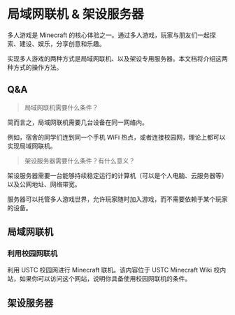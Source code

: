 <!-- 
Author:     Lylighte
Date:       2025/11/01
Title:      Multiplayer and Host Server
 -->

# 局域网联机 & 架设服务器

多人游戏是 Minecraft 的核心体验之一。通过多人游戏，玩家与朋友们一起探索、建设、娱乐，分享创意和乐趣。

实现多人游戏的两种方式是局域网联机、以及架设专用服务器。本文档将介绍这两种方式的操作方法。

## Q&A

> 局域网联机需要什么条件？

简而言之，局域网联机需要几台设备在同一网络内。

例如，宿舍的同学们连到同一个手机 WiFi 热点，或者连接校园网，理论上都可以实现局域网联机。

> 架设服务器需要什么条件？有什么意义？

架设服务器需要一台能够持续稳定运行的计算机（可以是个人电脑、云服务器等）以及公网地址、网络带宽。

服务器可以托管多人游戏世界，允许玩家随时加入游戏，而不需要依赖于某个玩家的设备。

## 局域网联机

### 利用校园网联机

利用 USTC 校园网进行 Minecraft 联机。该内容位于 USTC Minecraft Wiki 校内站，如果你可以访问这个网站，说明你具备使用校园网联机的条件。

## 架设服务器
